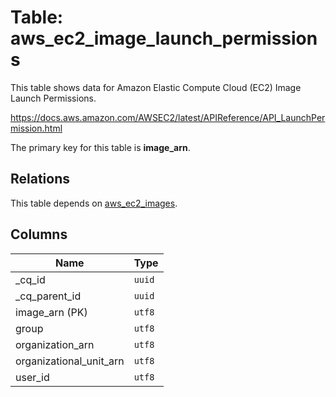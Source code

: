# Table: aws_ec2_image_launch_permissions

This table shows data for Amazon Elastic Compute Cloud (EC2) Image Launch Permissions.

https://docs.aws.amazon.com/AWSEC2/latest/APIReference/API_LaunchPermission.html

The primary key for this table is **image_arn**.

## Relations

This table depends on [aws_ec2_images](aws_ec2_images).

## Columns

| Name          | Type          |
| ------------- | ------------- |
|_cq_id|`uuid`|
|_cq_parent_id|`uuid`|
|image_arn (PK)|`utf8`|
|group|`utf8`|
|organization_arn|`utf8`|
|organizational_unit_arn|`utf8`|
|user_id|`utf8`|
